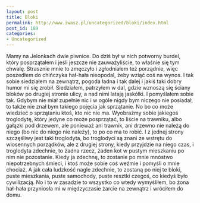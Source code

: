```yaml
---
layout: post
title: Bloki
permalink: http://www.iwasz.pl/uncategorized/bloki/index.html
post_id: 189
categories: 
- Uncategorized
---
```


Mamy na Jelonkach dwie piwnice. Do dziś był w nich potworny burdel, który posprzątałem i jeśli jeszcze nie zauważyliście, to właśnie się tym chwalę. Strasznie mnie to zmęczyło i zgłodniałem też porządnie, więc poszedłem do chińczyka hał-hała nieopodal, żeby wziąć coś na wynos. I tak sobie siedziałem na zewnątrz, pogoda ładna i tak dalej i jakiś taki dobry humor mi się zrobił. Siedziałem, patrzyłem w dal, gdzie wznoszą się ściany bloków po drugiej stronie ulicy, a nad nimi latają jaskółki. I pomyślałem sobie tak. Gdybym nie miał zupełnie nic i w ogóle nigdy bym niczego nie posiadał, to także nie znał bym takiego pojęcia jak sprzątanie. No bo co może wiedzieć o sprzątaniu ktoś, kto nic nie ma. Wyobraźmy sobie jakiegoś troglodytę, który jedyne co może posprzątać, to liście na trawniku, albo gałązki pod drzewem, ale ponieważ ani trawnik, ani drzewno nie należą do niego (bo nic do niego nie należy), to po co ma to robić. I z jednej strony szczęśliwy jest taki troglodyta, bo troglodyci są znani ze wstrętu do wiosennych porządków, ale z drugiej strony, kiedy przyjdzie na niego czas, i troglodyta zdechnie, to żadna rzecz, żaden kot w pustym mieszkaniu po nim nie pozostanie. Kiedy ja zdechnę, to zostanie po mnie mnóstwo niepotrzebnych śmieci, i ktoś może sobie coś weźmie i pomyśli o mnie chociaż. A jak cała ludzkość nagle zdechnie, to zostaną po niej te bloki, puste mieszkania, puste samochody, puste resztki czegoś, co kiedyś było cywilizacją. No i to w zasadzie to wszystko co wtedy wymyśliłem, bo żona hał-hała przyniosła mi w międzyczasie żarcie na zewnątrz i wróciłem do domu.